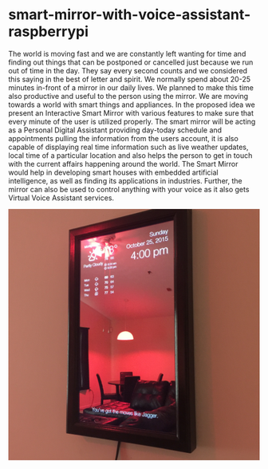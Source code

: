 # smart-mirror-with-voice-assistant-raspberrypi
The world is moving fast and we are constantly left wanting for time and finding out things that can be postponed or cancelled just because we run out of time in the day. They say every second counts and we considered this saying in the best of  letter and spirit. We normally spend about 20-25 minutes in-front of a mirror in our daily lives. We planned to make this time also productive and useful to the person using the mirror. We are moving towards a world with smart things and appliances. In the proposed idea we present an Interactive Smart Mirror with various features to make sure that every minute of the user is utilized properly. The smart mirror will be acting as a Personal Digital Assistant providing day-today schedule and appointments pulling the information from the users account, it is also capable of displaying real time information such as live weather updates, local time of a particular location and also helps the person to get in touch with the current affairs happening around the world. The Smart Mirror would help in developing smart houses with embedded artificial intelligence, as well as finding its applications in industries. Further, the mirror can also be used to control anything with your voice as it also gets Virtual Voice Assistant services.

<img src=mirror.jpg>
